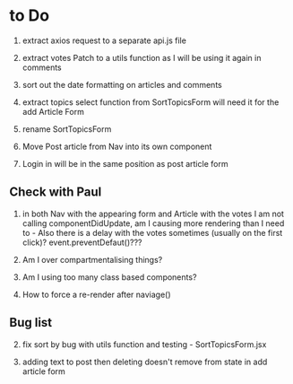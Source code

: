 # to Do

1. extract axios request to a separate api.js file 



3. extract votes Patch to a utils function as I will be using it again in comments

4. sort out the date formatting on articles and comments

5. extract topics select function from SortTopicsForm will need it for the add Article Form

6. rename SortTopicsForm

5. Move Post article from Nav into its own component 

6. Login in will be in the same position as post article form


## Check with Paul 

1. in both Nav with the appearing form and Article with the votes I am not calling componentDidUpdate, am I causing more rendering than I need to - Also there is a delay with the votes sometimes (usually on the first click)? event.preventDefaut()???

2. Am I over compartmentalising things? 

3. Am I using too many class based components?

4. How to force a re-render after naviage()


## Bug list

2. fix sort by bug with utils function and testing - SortTopicsForm.jsx

3. adding text to post then deleting doesn't remove from state in add article form 